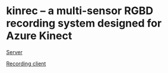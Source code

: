 # kinrec – a multi-sensor RGBD recording system designed for Azure Kinect
[Server](server/README.md)

[Recording client](recorder/README.md)
